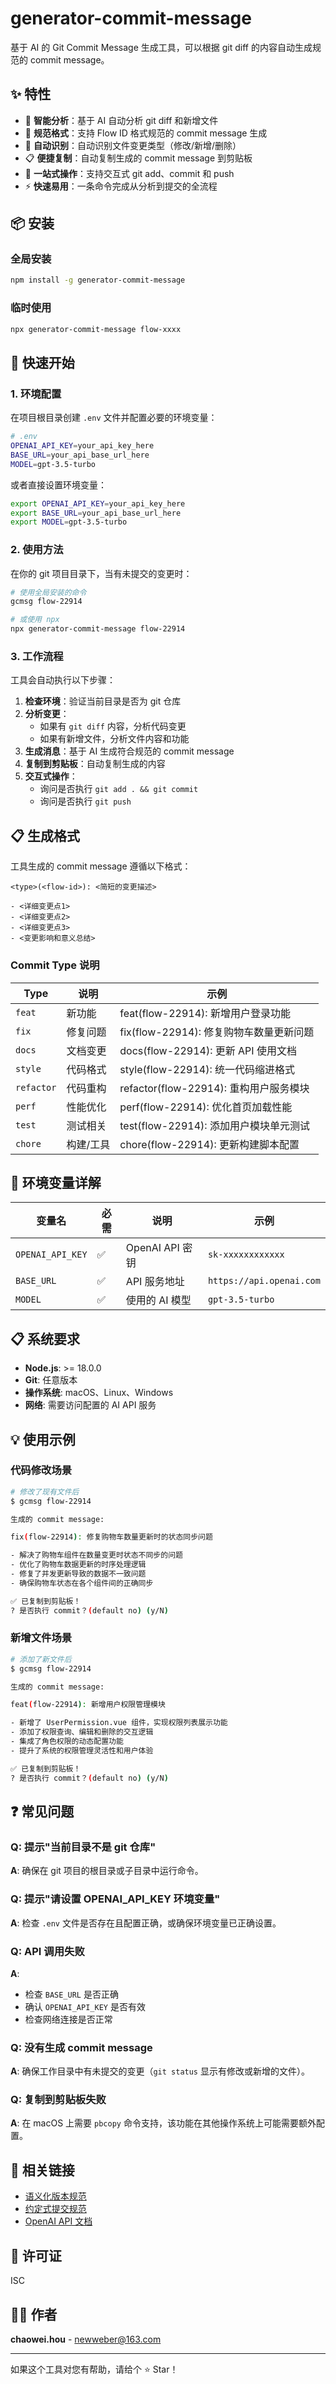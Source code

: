 # generator-commit-message

基于 AI 的 Git Commit Message 生成工具，可以根据 git diff 的内容自动生成规范的 commit message。

## ✨ 特性

- 🤖 **智能分析**：基于 AI 自动分析 git diff 和新增文件
- 📝 **规范格式**：支持 Flow ID 格式规范的 commit message 生成
- 🔄 **自动识别**：自动识别文件变更类型（修改/新增/删除）
- 📋 **便捷复制**：自动复制生成的 commit message 到剪贴板
- 🚀 **一站式操作**：支持交互式 git add、commit 和 push
- ⚡️ **快速易用**：一条命令完成从分析到提交的全流程

## 📦 安装

### 全局安装
```bash
npm install -g generator-commit-message
```

### 临时使用
```bash
npx generator-commit-message flow-xxxx
```

## 🚀 快速开始

### 1. 环境配置

在项目根目录创建 `.env` 文件并配置必要的环境变量：

```bash
# .env
OPENAI_API_KEY=your_api_key_here
BASE_URL=your_api_base_url_here
MODEL=gpt-3.5-turbo
```

或者直接设置环境变量：

```bash
export OPENAI_API_KEY=your_api_key_here
export BASE_URL=your_api_base_url_here
export MODEL=gpt-3.5-turbo
```

### 2. 使用方法

在你的 git 项目目录下，当有未提交的变更时：

```bash
# 使用全局安装的命令
gcmsg flow-22914

# 或使用 npx
npx generator-commit-message flow-22914
```

### 3. 工作流程

工具会自动执行以下步骤：

1. **检查环境**：验证当前目录是否为 git 仓库
2. **分析变更**：
   - 如果有 `git diff` 内容，分析代码变更
   - 如果有新增文件，分析文件内容和功能
3. **生成消息**：基于 AI 生成符合规范的 commit message
4. **复制到剪贴板**：自动复制生成的内容
5. **交互式操作**：
   - 询问是否执行 `git add . && git commit`
   - 询问是否执行 `git push`

## 📋 生成格式

工具生成的 commit message 遵循以下格式：

```
<type>(<flow-id>): <简短的变更描述>

- <详细变更点1>
- <详细变更点2>
- <详细变更点3>
- <变更影响和意义总结>
```

### Commit Type 说明

| Type | 说明 | 示例 |
|------|------|------|
| `feat` | 新功能 | feat(flow-22914): 新增用户登录功能 |
| `fix` | 修复问题 | fix(flow-22914): 修复购物车数量更新问题 |
| `docs` | 文档变更 | docs(flow-22914): 更新 API 使用文档 |
| `style` | 代码格式 | style(flow-22914): 统一代码缩进格式 |
| `refactor` | 代码重构 | refactor(flow-22914): 重构用户服务模块 |
| `perf` | 性能优化 | perf(flow-22914): 优化首页加载性能 |
| `test` | 测试相关 | test(flow-22914): 添加用户模块单元测试 |
| `chore` | 构建/工具 | chore(flow-22914): 更新构建脚本配置 |

## 🔧 环境变量详解

| 变量名 | 必需 | 说明 | 示例 |
|--------|------|------|------|
| `OPENAI_API_KEY` | ✅ | OpenAI API 密钥 | `sk-xxxxxxxxxxxx` |
| `BASE_URL` | ✅ | API 服务地址 | `https://api.openai.com` |
| `MODEL` | ✅ | 使用的 AI 模型 | `gpt-3.5-turbo` |

## 📋 系统要求

- **Node.js**: >= 18.0.0
- **Git**: 任意版本
- **操作系统**: macOS、Linux、Windows
- **网络**: 需要访问配置的 AI API 服务

## 💡 使用示例

### 代码修改场景
```bash
# 修改了现有文件后
$ gcmsg flow-22914

生成的 commit message:

fix(flow-22914): 修复购物车数量更新时的状态同步问题

- 解决了购物车组件在数量变更时状态不同步的问题
- 优化了购物车数据更新的时序处理逻辑
- 修复了并发更新导致的数据不一致问题
- 确保购物车状态在各个组件间的正确同步

✅ 已复制到剪贴板！
? 是否执行 commit？(default no) (y/N)
```

### 新增文件场景
```bash
# 添加了新文件后
$ gcmsg flow-22914

生成的 commit message:

feat(flow-22914): 新增用户权限管理模块

- 新增了 UserPermission.vue 组件，实现权限列表展示功能
- 添加了权限查询、编辑和删除的交互逻辑
- 集成了角色权限的动态配置功能
- 提升了系统的权限管理灵活性和用户体验

✅ 已复制到剪贴板！
? 是否执行 commit？(default no) (y/N)
```

## ❓ 常见问题

### Q: 提示"当前目录不是 git 仓库"
**A**: 确保在 git 项目的根目录或子目录中运行命令。

### Q: 提示"请设置 OPENAI_API_KEY 环境变量"
**A**: 检查 `.env` 文件是否存在且配置正确，或确保环境变量已正确设置。

### Q: API 调用失败
**A**: 
- 检查 `BASE_URL` 是否正确
- 确认 `OPENAI_API_KEY` 是否有效
- 检查网络连接是否正常

### Q: 没有生成 commit message
**A**: 确保工作目录中有未提交的变更（`git status` 显示有修改或新增的文件）。

### Q: 复制到剪贴板失败
**A**: 在 macOS 上需要 `pbcopy` 命令支持，该功能在其他操作系统上可能需要额外配置。

## 🔗 相关链接

- [语义化版本规范](https://semver.org/lang/zh-CN/)
- [约定式提交规范](https://www.conventionalcommits.org/zh-hans/)
- [OpenAI API 文档](https://platform.openai.com/docs/)

## 📄 许可证

ISC

## 👨‍💻 作者

**chaowei.hou** - [newweber@163.com](mailto:newweber@163.com)

---

如果这个工具对您有帮助，请给个 ⭐️ Star！